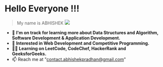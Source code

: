  # Hello Everyone !!! 
 > My name is ABHISHEK
 ![](https://camo.githubusercontent.com/cae12fddd9d6982901d82580bdf321d81fb299141098ca1c2d4891870827bf17/68747470733a2f2f6d69726f2e6d656469756d2e636f6d2f6d61782f313336302f302a37513379765349765f7430696f4a2d5a2e676966)
- 🔭 **I'm on track for learning more about Data Structures and Algorithm, Software Development & Application Development.**
- 👀 **Interested in Web Development and Competitive Programming.**
- 👨‍💻 **Learning on LeetCode, CodeChef, HackerRank and GeeksforGeeks.**
- 📫  Reach me at "contact.abhishekpradhan@gmail.com" 


<!---
abhishekpradhan-dev/abhishekpradhan-dev is a ✨ special ✨ repository because its `README.md` (this file) appears on your GitHub profile.
You can click the Preview link to take a look at your changes.
--->


<!---
abhishekpradhan-dev/abhishekpradhan-dev is a ✨ special ✨ repository because its `README.md` (this file) appears on your GitHub profile.
You can click the Preview link to take a look at your changes.
--->
